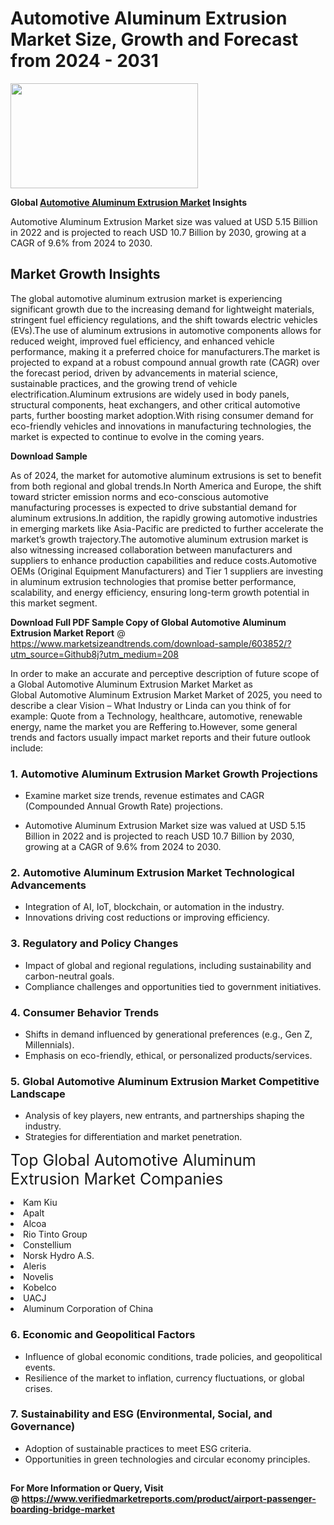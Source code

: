 <H1>Automotive Aluminum Extrusion Market Size, Growth and Forecast from 2024 - 2031</H1><img class="aligncenter size-medium wp-image-584254" src="https://thirdeyenews.in/wp-content/uploads/2024/09/Global-Market-Research-300x168.jpeg" alt="" width="300" height="168" /><p><strong>Global&nbsp;<a href="https://www.marketsizeandtrends.com/download-sample/603852/?utm_source=Github8j?utm_medium=208">Automotive Aluminum Extrusion Market</a> Insights</strong></p><p>Automotive Aluminum Extrusion Market size was valued at USD 5.15 Billion in 2022 and is projected to reach USD 10.7 Billion by 2030, growing at a CAGR of 9.6% from 2024 to 2030.</p><p><h2>Market Growth Insights</h2> <p>The global automotive aluminum extrusion market is experiencing significant growth due to the increasing demand for lightweight materials, stringent fuel efficiency regulations, and the shift towards electric vehicles (EVs).The use of aluminum extrusions in automotive components allows for reduced weight, improved fuel efficiency, and enhanced vehicle performance, making it a preferred choice for manufacturers.The market is projected to expand at a robust compound annual growth rate (CAGR) over the forecast period, driven by advancements in material science, sustainable practices, and the growing trend of vehicle electrification.Aluminum extrusions are widely used in body panels, structural components, heat exchangers, and other critical automotive parts, further boosting market adoption.With rising consumer demand for eco-friendly vehicles and innovations in manufacturing technologies, the market is expected to continue to evolve in the coming years.</p> <p><strong>Download Sample</strong></p> <p>As of 2024, the market for automotive aluminum extrusions is set to benefit from both regional and global trends.In North America and Europe, the shift toward stricter emission norms and eco-conscious automotive manufacturing processes is expected to drive substantial demand for aluminum extrusions.In addition, the rapidly growing automotive industries in emerging markets like Asia-Pacific are predicted to further accelerate the market’s growth trajectory.The automotive aluminum extrusion market is also witnessing increased collaboration between manufacturers and suppliers to enhance production capabilities and reduce costs.Automotive OEMs (Original Equipment Manufacturers) and Tier 1 suppliers are investing in aluminum extrusion technologies that promise better performance, scalability, and energy efficiency, ensuring long-term growth potential in this market segment.</p> <p><span class=""><strong>Download Full PDF Sample Copy of Global Automotive Aluminum Extrusion Market Report</strong> @ <a href="https://www.marketsizeandtrends.com/download-sample/603852/?utm_source=Github8j?utm_medium=208" target="_blank">https://www.marketsizeandtrends.com/download-sample/603852/?utm_source=Github8j?utm_medium=208</a></span></p><p>In order to make an accurate and perceptive description of future scope of a Global&nbsp;Automotive Aluminum Extrusion Market Market as Global&nbsp;Automotive Aluminum Extrusion Market Market of 2025, you need to describe a clear Vision &ndash; What Industry or Linda can you think of for example: Quote from a Technology, healthcare, automotive, renewable energy, name the market you are Reffering to.However, some general trends and factors usually impact market reports and their future outlook include:</p><h3>1.&nbsp;<strong>Automotive Aluminum Extrusion Market Growth Projections</strong></h3><ul><li>Examine market size trends, revenue estimates and CAGR (Compounded Annual Growth Rate) projections.</li><li><p>Automotive Aluminum Extrusion Market size was valued at USD 5.15 Billion in 2022 and is projected to reach USD 10.7 Billion by 2030, growing at a CAGR of 9.6% from 2024 to 2030.</p></li></ul><h3>2.&nbsp;<strong>Automotive Aluminum Extrusion Market Technological Advancements</strong></h3><ul><li>Integration of AI, IoT, blockchain, or automation in the industry.</li><li>Innovations driving cost reductions or improving efficiency.</li></ul><h3>3.&nbsp;<strong>Regulatory and Policy Changes</strong></h3><ul><li>Impact of global and regional regulations, including sustainability and carbon-neutral goals.</li><li>Compliance challenges and opportunities tied to government initiatives.</li></ul><h3>4.&nbsp;<strong>Consumer Behavior Trends</strong></h3><ul><li>Shifts in demand influenced by generational preferences (e.g., Gen Z, Millennials).</li><li>Emphasis on eco-friendly, ethical, or personalized products/services.</li></ul><h3>5.&nbsp;<strong>Global Automotive Aluminum Extrusion Market Competitive Landscape</strong></h3><ul><li>Analysis of key players, new entrants, and partnerships shaping the industry.</li><li>Strategies for differentiation and market penetration.</li></ul><p data-pm-slice="1 1 []"><span style="color: inherit; font-family: inherit; font-size: 25px;">Top Global Automotive Aluminum Extrusion Market Companies</span></p><div class="" data-test-id=""><p><li>Kam Kiu</li><li> Apalt</li><li> Alcoa</li><li> Rio Tinto Group</li><li> Constellium</li><li> Norsk Hydro A.S.</li><li> Aleris</li><li> Novelis</li><li> Kobelco</li><li> UACJ</li><li> Aluminum Corporation of China</li></p></div><h3>6.&nbsp;<strong>Economic and Geopolitical Factors</strong></h3><ul><li>Influence of global economic conditions, trade policies, and geopolitical events.</li><li>Resilience of the market to inflation, currency fluctuations, or global crises.</li></ul><h3>7.&nbsp;<strong>Sustainability and ESG (Environmental, Social, and Governance)</strong></h3><ul><li>Adoption of sustainable practices to meet ESG criteria.</li><li>Opportunities in green technologies and circular economy principles.</li></ul><h2><strong style="font-size: 14px;">For More Information or Query, Visit @&nbsp;</strong><a style="background-color: #ffffff; font-size: 14px;" href="https://www.marketsizeandtrends.com/report/automotive-aluminum-extrusion-market/" target="_blank">https://www.verifiedmarketreports.com/product/airport-passenger-boarding-bridge-market</a></h2>
